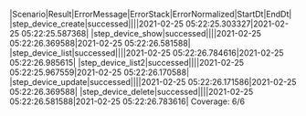 |Scenario|Result|ErrorMessage|ErrorStack|ErrorNormalized|StartDt|EndDt|
|step_device_create|successed||||2021-02-25 05:22:25.303327|2021-02-25 05:22:25.587368|
|step_device_show|successed||||2021-02-25 05:22:26.369588|2021-02-25 05:22:26.581588|
|step_device_list|successed||||2021-02-25 05:22:26.784616|2021-02-25 05:22:26.985615|
|step_device_list2|successed||||2021-02-25 05:22:25.967559|2021-02-25 05:22:26.170588|
|step_device_update|successed||||2021-02-25 05:22:26.171586|2021-02-25 05:22:26.369588|
|step_device_delete|successed||||2021-02-25 05:22:26.581588|2021-02-25 05:22:26.783616|
Coverage: 6/6

